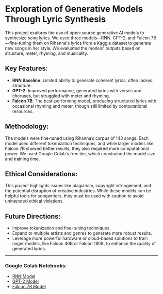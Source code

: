 # Exploration of Generative Models Through Lyric Synthesis

This project explores the use of open-source generative AI models to synthesize song lyrics. We used three models—RNN, GPT-2, and Falcon 7B—fine-tuning them on Rihanna's lyrics from a Kaggle dataset to generate new songs in her style. We evaluated the models' outputs based on structure, meter, rhyming, and musicality.

## Key Features:
- **RNN Baseline**: Limited ability to generate coherent lyrics, often lacked structure.
- **GPT-2**: Improved performance, generated lyrics with verses and choruses, but struggled with meter and rhyming.
- **Falcon 7B**: The best-performing model, producing structured lyrics with occasional rhyming and meter, though still limited by computational resources.

## Methodology:
The models were fine-tuned using Rihanna’s corpus of 143 songs. Each model used different tokenization techniques, and while larger models like Falcon 7B showed better results, they also required more computational power. We used Google Colab's free tier, which constrained the model size and training time.

## Ethical Considerations:
This project highlights issues like plagiarism, copyright infringement, and the potential disruption of creative industries. While these models can be helpful tools for songwriters, they must be used with caution to avoid unintended ethical violations.

## Future Directions:
- Improve tokenization and fine-tuning techniques.
- Expand to multiple artists and genres to generate more robust results.
- Leverage more powerful hardware or cloud-based solutions to train larger models, like Falcon 40B or Falcon 180B, to enhance the quality of generated lyrics.

---

### Google Colab Notebooks:
- [RNN Model](https://github.com/anamika8/Exploration-of-Generative-Models-Through-Lyric-Synthesis/blob/main/RNN_baseline_final.ipynb)
- [GPT-2 Model](https://github.com/anamika8/Exploration-of-Generative-Models-Through-Lyric-Synthesis/blob/main/Fine_Tune_GPT2_HuggingFace.ipynb)
- [Falcon 7B Model](https://github.com/anamika8/Exploration-of-Generative-Models-Through-Lyric-Synthesis/blob/main/Simplified_Falcon_7B_Instruct_QLoRA.ipynb)



